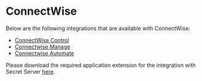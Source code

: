[title]: # (ConnectWise)
[tags]: # (introduction)
[priority]: # (1)
# ConnectWise

Below are the following integrations that are available with ConnectWise:

* [ConnectWise Control](connectwise-control/index.md)
* [Connectwise Manage](connectwise-manage/index.md)
* [Connectwise Automate](connectwise-auto/index.md)

Please download the required application extension for the integration with Secret Server [here](http://updates.thycotic.net/link.ashx?LabTech).
